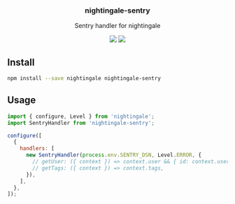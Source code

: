 <h3 align="center">
  nightingale-sentry
</h3>

<p align="center">
  Sentry handler for nightingale
</p>

<p align="center">
  <a href="https://npmjs.org/package/nightingale-sentry"><img src="https://img.shields.io/npm/v/nightingale-sentry.svg?style=flat-square"></a>
  <a href="https://david-dm.org/christophehurpeau/nightingale?path=packages/nightingale-sentry"><img src="https://david-dm.org/christophehurpeau/nightingale.svg?path=packages/nightingale-sentry?style=flat-square"></a>
</p>

## Install

```sh
npm install --save nightingale nightingale-sentry
```

## Usage

```js
import { configure, Level } from 'nightingale';
import SentryHandler from 'nightingale-sentry';

configure([
  {
    handlers: [
      new SentryHandler(process.env.SENTRY_DSN, Level.ERROR, {
        // getUser: ({ context }) => context.user && { id: context.user.id },
        // getTags: ({ context }) => context.tags,
      }),
    ],
  },
]);
```
